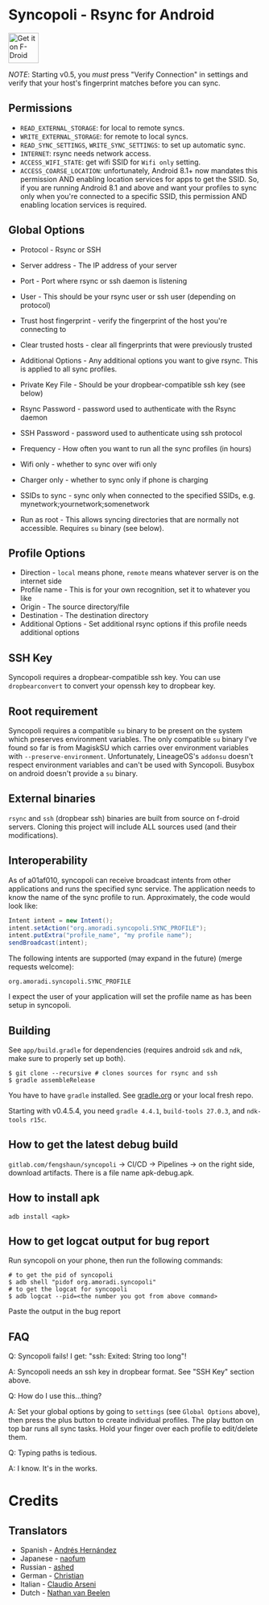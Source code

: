 Syncopoli - Rsync for Android
=============================

[<img src="https://f-droid.org/badge/get-it-on.png" alt="Get it on F-Droid" height="60">](https://f-droid.org/app/org.amoradi.syncopoli)

*NOTE*: Starting v0.5, you _must_ press "Verify Connection" in settings and verify that your host's fingerprint matches before you can sync.

Permissions
-----------
* `READ_EXTERNAL_STORAGE`: for local to remote syncs.
* `WRITE_EXTERNAL_STORAGE`: for remote to local syncs.
* `READ_SYNC_SETTINGS`, `WRITE_SYNC_SETTINGS`: to set up automatic sync.
* `INTERNET`: rsync needs network access.
* `ACCESS_WIFI_STATE`: get wifi SSID for `Wifi only` setting.
* `ACCESS_COARSE_LOCATION`: unfortunately, Android 8.1+ now mandates this permission AND enabling location services for apps to get the SSID. So, if you are running Android 8.1 and above and want your profiles to sync only when you're connected to a specific SSID, this permission AND enabling location services is required.

Global Options
--------------
* Protocol - Rsync or SSH
* Server address - The IP address of your server
* Port - Port where rsync or ssh daemon is listening
* User - This should be your rsync user or ssh user (depending on protocol)
* Trust host fingerprint - verify the fingerprint of the host you're connecting to
* Clear trusted hosts - clear all fingerprints that were previously trusted

* Additional Options - Any additional options you want to give rsync. This is applied to all sync profiles.
* Private Key File - Should be your dropbear-compatible ssh key (see below)
* Rsync Password - password used to authenticate with the Rsync daemon
* SSH Password - password used to authenticate using ssh protocol
* Frequency - How often you want to run all the sync profiles (in hours)
* Wifi only - whether to sync over wifi only
* Charger only - whether to sync only if phone is charging
* SSIDs to sync - sync only when connected to the specified SSIDs, e.g. mynetwork;yournetwork;somenetwork
* Run as root - This allows syncing directories that are normally not accessible. Requires `su` binary (see below).

Profile Options
---------------
* Direction - `local` means phone, `remote` means whatever server is on the internet side
* Profile name - This is for your own recognition, set it to whatever you like
* Origin - The source directory/file
* Destination - The destination directory
* Additional Options - Set additional rsync options if this profile needs additional options

SSH Key
-------
Syncopoli requires a dropbear-compatible ssh key. You can use `dropbearconvert` to convert your openssh key to dropbear key.

Root requirement
----------------
Syncopoli requires a compatible `su` binary to be present on the system which preserves environment variables. The only compatible `su` binary I've found so far is from MagiskSU which carries over environment variables with `--preserve-environment`. Unfortunately, LineageOS's `addonsu` doesn't respect environment variables and can't be used with Syncopoli. Busybox on android doesn't provide a `su` binary.

External binaries
-----------------
`rsync` and `ssh` (dropbear ssh) binaries are built from source on f-droid servers. Cloning this project will include ALL sources used (and their modifications).

Interoperability
----------------
As of a01af010, syncopoli can receive broadcast intents from other applications and runs the specified sync service. The application needs to know the name of the sync profile to run. Approximately, the code would look like:

```java
Intent intent = new Intent();
intent.setAction("org.amoradi.syncopoli.SYNC_PROFILE");
intent.putExtra("profile_name", "my profile name");
sendBroadcast(intent);
```

The following intents are supported (may expand in the future) (merge requests welcome):

```
org.amoradi.syncopoli.SYNC_PROFILE
```

I expect the user of your application will set the profile name as has been setup in syncopoli.

Building
--------
See `app/build.gradle` for dependencies (requires android `sdk` and `ndk`, make sure to properly set up both).

```
$ git clone --recursive # clones sources for rsync and ssh
$ gradle assembleRelease
```

You have to have `gradle` installed. See [gradle.org](https://gradle.org) or your local fresh repo.

Starting with v0.4.5.4, you need `gradle 4.4.1`, `build-tools 27.0.3`, and `ndk-tools r15c`.

How to get the latest debug build
---------------------------------
`gitlab.com/fengshaun/syncopoli` -> CI/CD -> Pipelines -> on the right side, download artifacts. There is a file name apk-debug.apk.

How to install apk
------------------
`adb install <apk>`

How to get logcat output for bug report
---------------------------------------
Run syncopoli on your phone, then run the following commands:
```
# to get the pid of syncopoli
$ adb shell "pidof org.amoradi.syncopoli"
# to get the logcat for syncopoli
$ adb logcat --pid=<the number you got from above command>
```

Paste the output in the bug report

FAQ
---

Q: Syncopoli fails! I get: "ssh: Exited: String too long"!

A: Syncopoli needs an ssh key in dropbear format. See "SSH Key" section above.

Q: How do I use this...thing?

A: Set your global options by going to `settings` (see `Global Options` above), then press the plus button to create individual profiles. The play button on top bar runs all sync tasks. Hold your finger over each profile to edit/delete them.

Q: Typing paths is tedious.

A: I know. It's in the works.

Credits
=======

Translators
-----------
* Spanish - [Andrés Hernández](https://gitlab.com/u/auroszx)
* Japanese - [naofum](https://gitlab.com/u/naofumi)
* Russian - [ashed](https://gitlab.com/u/ashed)
* German - [Christian](https://gitlab.com/u/epinez)
* Italian - [Claudio Arseni](https://gitlab.com/Claudinux)
* Dutch - [Nathan van Beelen](https://gitlab.com/nvbln)
